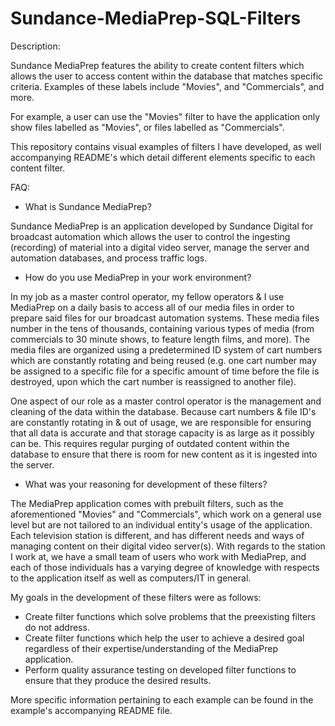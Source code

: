 # Sundance-MediaPrep-SQL-Filters

Description:

Sundance MediaPrep features the ability to create content filters which allows the user to access content within the database that matches specific criteria.  Examples of these labels include "Movies", and "Commercials", and more. 

For example, a user can use the "Movies" filter to have the application only show files labelled as "Movies", or files labelled as "Commercials".
  
This repository contains visual examples of filters I have developed, as well accompanying README's which detail different elements specific to each content filter.


FAQ:

-   What is Sundance MediaPrep?

  Sundance MediaPrep is an application developed by Sundance Digital for broadcast automation which allows the user to control the ingesting (recording) of material into a digital video server, manage the server and automation databases, and process traffic logs.
  
  
-   How do you use MediaPrep in your work environment?

  In my job as a master control operator, my fellow operators & I use MediaPrep on a daily basis to access all of our media files in order to prepare said files for our broadcast automation systems.  These media files number in the tens of thousands, containing various types of media (from commercials to 30 minute shows, to feature length films, and more).  The media files are organized using a predetermined ID system of cart numbers which are constantly rotating and being reused (e.g. one cart number may be assigned to a specific file for a specific amount of time before the file is destroyed, upon which the cart number is reassigned to another file).
  
  One aspect of our role as a master control operator is the management and cleaning of the data within the database.  Because cart numbers & file ID's are constantly rotating in & out of usage, we are responsible for ensuring that all data is accurate and that storage capacity is as large as it possibly can be.  This requires regular purging of outdated content within the database to ensure that there is room for new content as it is ingested into the server.
  

-   What was your reasoning for development of these filters?

  The MediaPrep application comes with prebuilt filters, such as the aforementioned "Movies" and "Commercials", which work on a general use level but are not tailored to an individual entity's usage of the application.  Each television station is different, and has different needs and ways of managing content on their digital video server(s).  With regards to the station I work at, we have a small team of users who work with MediaPrep, and each of those individuals has a varying degree of knowledge with respects to the application itself as well as computers/IT in general.
  
  My goals in the development of these filters were as follows:
  
  - Create filter functions which solve problems that the preexisting filters do not address.
  - Create filter functions which help the user to achieve a desired goal regardless of their expertise/understanding of the MediaPrep application.
  - Perform quality assurance testing on developed filter functions to ensure that they produce the desired results.

  More specific information pertaining to each example can be found in the example's accompanying README file.
